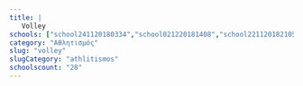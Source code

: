 ```yaml
---
title: |
   Volley
schools: ["school241120180334","school021220181408","school221120182105","school231120181408","school171120181144","school161120181744","school181120180124","school191120181758","school171120181827","school211120181632","school221120181100","school151120182120","school151120182134","school201120182232","school231120181422","school151120182217","school161120181256","school171120181158","school211120181256","school271120180208","school191120181715","school151120182300","school271120180334","school021220181841","school021220181700","school021220180905","school231120180656","school271120180822"]
category: "Αθλητισμός"
slug: "volley"
slugCategory: "athlitismos"
schoolscount: "28"
---
```


